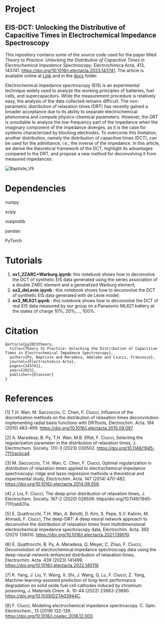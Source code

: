 # Project

## EIS-DCT: Unlocking the Distributive of Capacitive Times in Electrochemical Impedance Spectroscopy

This repository contains some of the source code used for the paper titled *Theory to Practice: Unlocking the Distributive of Capacitive Times in Electrochemical Impedance Spectroscopy*. Electrochimica Acta, 413, 143741. https://doi.org/10.1016/j.electacta.2023.143741. The article is available online at [Link](https://doi.org/10.1016/j.electacta.2023.143741) and in the [docs](docs) folder. 

Electrochemical impedance spectroscopy (EIS) is an experimental technique widely used to analyze the working principles of batteries, fuel cells, and supercapacitors. While the measurement procedure is relatively easy, the analysis of the data collected remains difficult. The non-parametric distribution of relaxation times (DRT) has recently gained a broader acceptance due to its ability to separate electrochemical phenomena and compute physico-chemical parameters. However, the DRT is unsuitable to analyze the low-frequency part of the impedance when the imaginary component of the impedance diverges, as it is the case for systems characterized by blocking electrodes. To overcome this limitation, another distribution, namely the distribution of capacitive times (DCT), can be used for the admittance, i.e., the inverse of the impedance. In this article, we derive the theoretical framework of the DCT, highlight its advantages compared to the DRT, and propose a new method for deconvolving it from measured impedances. 


![Baptiste_V9](https://github.com/ciuccislab/EIS-DCT/assets/57649983/12f90a85-7af4-473d-8e04-ddd97a4a705c)




# Dependencies
numpy

scipy

matplotlib

pandas

PyTorch

# Tutorials
1. **ex1_2ZARC+Warburg.ipynb**: this notebook shows how to deconvolve the DCT of synthetic EIS data generated using the series association of a double ZARC element and a generalized Warburg element;
2. **ex2_deLevie.ipynb** : this notebook shows how to deconvolve the DCT of synthetic EIS data generated with de Levie model;
3. **ex3_ML621.ipynb** : this notebook shows how to deconvolve the DCT of real EIS data measured by our group on a Panasonic ML621 battery at the states of charge 10%, 20%,..., 100%.

# Citation

```
@article{py2023theory,
  title={Theory to Practice: Unlocking the Distribution of Capacitive Times in Electrochemical Impedance Spectroscopy},
  author={Py, Baptiste and Maradesa, Adeleke and Ciucci, Francesco},
  journal={Electrochimica Acta},
  pages={143741},
  year={2023},
  publisher={Elsevier}
}

```

# References
[1] T.H. Wan, M. Saccoccio, C. Chen, F. Ciucci, Influence of the discretization methods on the distribution of relaxation times deconvolution: implementing radial basis functions with DRTtools, Electrochim. Acta. 184 (2015) 483-499. https://doi.org/10.1016/j.electacta.2015.09.097.

[2] A. Maradesa, B. Py, T.H. Wan, M.B. Effat, F. Ciucci, Selecting the regularization parameter in the distribution of relaxation times, J. Electrochem. Society. 170-3 (2023) 030502. https://doi.org/10.1149/1945-7111/acbca4 

[3] M. Saccoccio, T.H. Wan, C. Chen, F. Ciucci, Optimal regularization in distribution of relaxation times applied to electrochemical impedance spectroscopy: ridge and lasso regression methods-a theoretical and experimental study, Electrochim. Acta. 147 (2014) 470-482. https://doi.org/10.1016/j.electacta.2014.09.058.

[4] J. Liu, F. Ciucci, The deep-prior distribution of relaxation times, J. Electrochem. Society. 167-2 (2020) 026506. https/doi.org/10.1149/1945-7111/ab631a.

[5] E. Quattrocchi, T.H. Wan, A. Belotti, D. Kim, S. Pepe, S.V. Kalinin, M. Ahmadi, F. Ciucci, The deep-DRT: A deep neural network approach to deconvolve the distribution of relaxation times from multidimensional electrochemical impedance spectroscopy data, Electrochim. Acta. 392 (2021) 139010. https://doi.org/10.1016/j.electacta.2021.139010.

[6] E. Quattrocchi, B. Py, A. Maradesa, Q. Meyer, C. Zhao, F. Ciucci, Deconvolution of electrochemical impedance spectroscopy data using the deep-neural-network-enhanced distribution of relaxation times, Electrochim. Acta. 439 (2023) 141499. https://doi.org/10.1016/j.electacta.2022.140119.

[7] K. Yang, J. Liu, Y. Wang, X. Shi, J. Wang, Q. Lu, F. Ciucci, Z. Yang, Machine-learning-assisted prediction of long-term performance degradation on solid oxide fuel cell cathodes induced by chromium poisoning, J. Materials Chem. A. 10-44 (2022) 23683-23690. https://doi.org/10.1039/D2TA03944C.

[8] F. Ciucci, Modeling electrochemical impedance spectroscopy. C. Opin. Electrochem., 13 (2019) 132-139. https://doi.org/10.1016/j.coelec.2018.12.003.

